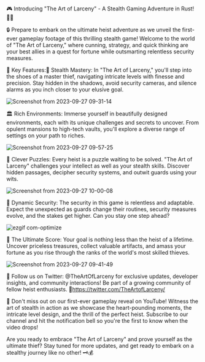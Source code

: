 🎮 Introducing "The Art of Larceny" - A Stealth Gaming Adventure in Rust! 🕵️‍♂️


🔒 Prepare to embark on the ultimate heist adventure as we unveil the first-ever gameplay footage of this thrilling stealth game! Welcome to the world of "The Art of Larceny," where cunning, strategy, and quick thinking are your best allies in a quest for fortune while outsmarting relentless security measures.

🌟 Key Features:🔦 Stealth Mastery: In "The Art of Larceny," you'll step into the shoes of a master thief, navigating intricate levels with finesse and precision. Stay hidden in the shadows, avoid security cameras, and silence alarms as you inch closer to your elusive goal.

![Screenshot from 2023-09-27 09-31-14](https://github.com/uk4z/the-art-of-larceny/assets/118286479/fee5a666-fac8-4e1e-aeb6-f72d8bd81af6)

🏛️ Rich Environments: Immerse yourself in beautifully designed environments, each with its unique challenges and secrets to uncover. From opulent mansions to high-tech vaults, you'll explore a diverse range of settings on your path to riches.

![Screenshot from 2023-09-27 09-57-25](https://github.com/uk4z/the-art-of-larceny/assets/118286479/ae5def3d-237f-46f7-8c7e-2186f6df5f3b)


🤔 Clever Puzzles: Every heist is a puzzle waiting to be solved. "The Art of Larceny" challenges your intellect as well as your stealth skills. Discover hidden passages, decipher security systems, and outwit guards using your wits.

![Screenshot from 2023-09-27 10-00-08](https://github.com/uk4z/the-art-of-larceny/assets/118286479/f05af8c0-e6c7-44ac-8170-554a031d1c15)

🚨 Dynamic Security: The security in this game is relentless and adaptable. Expect the unexpected as guards change their routines, security measures evolve, and the stakes get higher. Can you stay one step ahead?

![ezgif com-optimize](https://github.com/uk4z/the-art-of-larceny/assets/118286479/197b7f11-ba3c-4fcc-992b-ae025f8debf1)

💎 The Ultimate Score: Your goal is nothing less than the heist of a lifetime. Uncover priceless treasures, collect valuable artifacts, and amass your fortune as you rise through the ranks of the world's most skilled thieves.

![Screenshot from 2023-09-27 09-41-49](https://github.com/uk4z/the-art-of-larceny/assets/118286479/8b8cc21e-22fe-47c0-aaba-8582d656c641)

📢 Follow us on Twitter: @TheArtOfLarceny for exclusive updates, developer insights, and community interactions! Be part of a growing community of fellow heist enthusiasts.
🔗https://twitter.com/TheArtofLarceny/

🎥 Don't miss out on our first-ever gameplay reveal on YouTube! Witness the art of stealth in action as we showcase the heart-pounding moments, the intricate level design, and the thrill of the perfect heist. Subscribe to our channel and hit the notification bell so you're the first to know when the video drops!

Are you ready to embrace "The Art of Larceny" and prove yourself as the ultimate thief? Stay tuned for more updates, and get ready to embark on a stealthy journey like no other! 🗝️💰 
